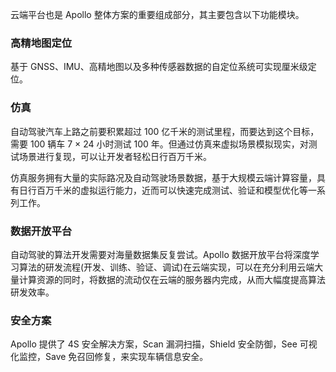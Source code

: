 
云端平台也是 Apollo 整体方案的重要组成部分，其主要包含以下功能模块。

### 高精地图定位

基于 GNSS、IMU、高精地图以及多种传感器数据的自定位系统可实现厘米级定位。

### 仿真

自动驾驶汽车上路之前要积累超过 100 亿千米的测试里程，而要达到这个目标，需要 100 辆车 7 × 24 小时测试 100 年。但通过仿真来虚拟场景模拟现实，对测试场景进行复现，可以让开发者轻松日行百万千米。

仿真服务拥有大量的实际路况及自动驾驶场景数据，基于大规模云端计算容量，具有日行百万千米的虚拟运行能力，近而可以快速完成测试、验证和模型优化等一系列工作。

### 数据开放平台 

自动驾驶的算法开发需要对海量数据集反复尝试。Apollo 数据开放平台将深度学习算法的研发流程(开发、训练、验证、调试)在云端实现，可以在充分利用云端大量计算资源的同时，将数据的流动仅在云端的服务器内完成，从而大幅度提高算法研发效率。

### 安全方案

Apollo 提供了 4S 安全解决方案，Scan 漏洞扫描，Shield 安全防御，See 可视化监控，Save 免召回修复，来实现车辆信息安全。
